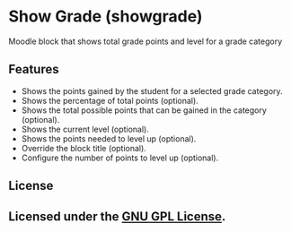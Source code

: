 # Show Grade (showgrade)
Moodle block that shows total grade points and level for a grade category

Features
--------

- Shows the points gained by the student for a selected grade category.
- Shows the percentage of total points (optional).
- Shows the total possible points that can be gained in the category (optional).
- Shows the current level (optional).
- Shows the points needed to level up (optional).
- Override the block title (optional).
- Configure the number of points to level up (optional).

License
-------

Licensed under the [GNU GPL License](http://www.gnu.org/copyleft/gpl.html).
- 
